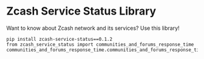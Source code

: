 # Zcash Service Status Library

Want to know about Zcash network and its services? Use this library!
```
pip install zcash-service-status==0.1.2
from zcash_service_status import communities_and_forums_response_time
communities_and_forums_response_time.communities_and_forums_response_time()
```

